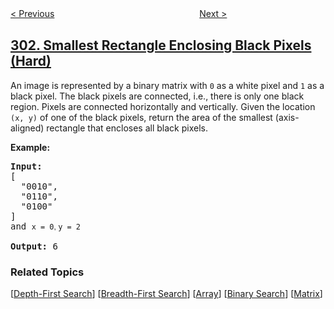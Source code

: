 <!--|This file generated by command(leetcode description); DO NOT EDIT.    |-->
<!--+----------------------------------------------------------------------+-->
<!--|@author    openset <openset.wang@gmail.com>                           |-->
<!--|@link      https://github.com/openset                                 |-->
<!--|@home      https://github.com/openset/leetcode                        |-->
<!--+----------------------------------------------------------------------+-->

[< Previous](../remove-invalid-parentheses "Remove Invalid Parentheses")
　　　　　　　　　　　　　　　　
[Next >](../range-sum-query-immutable "Range Sum Query - Immutable")

## [302. Smallest Rectangle Enclosing Black Pixels (Hard)](https://leetcode.com/problems/smallest-rectangle-enclosing-black-pixels "包含全部黑色像素的最小矩形")

<p>An image is represented by a binary matrix with <code>0</code> as a white pixel and <code>1</code> as a black pixel. The black pixels are connected, i.e., there is only one black region. Pixels are connected horizontally and vertically. Given the location <code>(x, y)</code> of one of the black pixels, return the area of the smallest (axis-aligned) rectangle that encloses all black pixels.</p>

<p><strong>Example:</strong></p>

<pre>
<strong>Input:</strong>
[
  &quot;0010&quot;,
  &quot;0110&quot;,
  &quot;0100&quot;
]
and <code>x = 0<font face="sans-serif, Arial, Verdana, Trebuchet MS">, </font></code><code>y = 2</code>

<strong>Output:</strong> 6
</pre>

### Related Topics
  [[Depth-First Search](../../tag/depth-first-search/README.md)]
  [[Breadth-First Search](../../tag/breadth-first-search/README.md)]
  [[Array](../../tag/array/README.md)]
  [[Binary Search](../../tag/binary-search/README.md)]
  [[Matrix](../../tag/matrix/README.md)]
